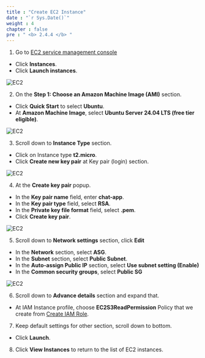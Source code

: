 ```yaml
---
title : "Create EC2 Instance"
date : "`r Sys.Date()`"
weight : 4
chapter : false
pre : " <b> 2.4.4 </b> "
---
```


1. Go to [EC2 service management console](https://console.aws.amazon.com/ec2/v2/home)
  + Click **Instances**.
  + Click **Launch instances**.
  
![EC2](https://tamlv.buzz/aws-workshop/images/2.prerequisite/022-createec2.png)

2. On the **Step 1: Choose an Amazon Machine Image (AMI)** section.
  + Click **Quick Start** to select **Ubuntu**.
  + At **Amazon Machine Image**, select **Ubuntu Server 24.04 LTS (free tier eligible)**.
  
![EC2](https://tamlv.buzz/aws-workshop/images/2.prerequisite/028-createec2.png)

3. Scroll down to **Instance Type** section.
 + Click on Instance type **t2.micro**.
 + Click **Create new key pair** at Key pair (login) section.

![EC2](https://tamlv.buzz/aws-workshop/images/2.prerequisite/030-createec2.png)

4. At the **Create key pair** popup.  
 + In the **Key pair name** field, enter **chat-app**.
 + In the **Key pair type** field, select **RSA**.
 + In the **Private key file format** field, select **.pem**.
 + Click **Create key pair**.
 
![EC2](https://tamlv.buzz/aws-workshop/images/2.prerequisite/029-createec2.png)

5. Scroll down to **Network settings** section, click **Edit**
  + In the **Network** section, select **ASG**.
  + In the **Subnet** section, select **Public Subnet**.
  + In the **Auto-assign Public IP** section, select **Use subnet setting (Enable)**
  + In the **Common security groups**, select **Public SG**

![EC2](https://tamlv.buzz/aws-workshop/images/2.prerequisite/031-createec2.png)

6. Scroll down to **Advance details** section and expand that.
  + At IAM Instance profile, choose **EC2S3ReadPermission** Policy that we create from [Create IAM Role](/2-Prerequiste/2.3-createiamrole/).

7. Keep default settings for other section, scroll down to bottom.
  + Click **Launch**.

8. Click **View Instances** to return to the list of EC2 instances.